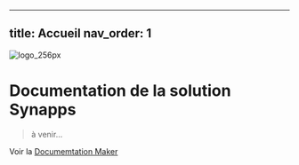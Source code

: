 
---
title: Accueil
nav_order: 1
---


![logo_256px](https://user-images.githubusercontent.com/35595723/117123852-d62ef280-ad97-11eb-9eb0-080ea82e3dcf.png)

Documentation de la solution Synapps
====================================


> à venir...



Voir la [Documemtation Maker](./maker/README.md)
